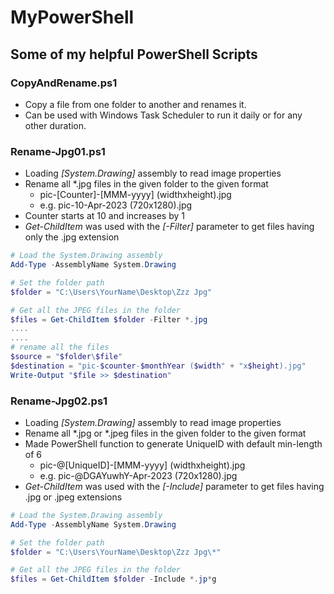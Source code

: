 # MyPowerShell
Some of my helpful PowerShell Scripts
---
### CopyAndRename.ps1
- Copy a file from one folder to another and renames it.
- Can be used with Windows Task Scheduler to run it daily or for any other duration.

### Rename-Jpg01.ps1
- Loading *[System.Drawing]* assembly to read image properties
- Rename all *.jpg files in the given folder to the given format
  - pic-[Counter]-[MMM-yyyy] (widthxheight).jpg
  - e.g. pic-10-Apr-2023 (720x1280).jpg
- Counter starts at 10 and increases by 1
- *Get-ChildItem* was used with the *[-Filter]* parameter to get files having only the .jpg extension
  
```PowerShell
# Load the System.Drawing assembly
Add-Type -AssemblyName System.Drawing

# Set the folder path
$folder = "C:\Users\YourName\Desktop\Zzz Jpg"

# Get all the JPEG files in the folder
$files = Get-ChildItem $folder -Filter *.jpg
....
....
# rename all the files
$source = "$folder\$file"
$destination = "pic-$counter-$monthYear ($width" + "x$height).jpg"
Write-Output "$file >> $destination"
```

### Rename-Jpg02.ps1
- Loading *[System.Drawing]* assembly to read image properties
- Rename all *.jpg or *.jpeg files in the given folder to the given format
- Made PowerShell function to generate UniqueID with default min-length of 6
  - pic-@[UniqueID]-[MMM-yyyy] (widthxheight).jpg
  - e.g. pic-@DGAYuwhY-Apr-2023 (720x1280).jpg
- *Get-ChildItem* was used with the *[-Include]* parameter to get files having .jpg or .jpeg extensions

```PowerShell
# Load the System.Drawing assembly
Add-Type -AssemblyName System.Drawing

# Set the folder path
$folder = "C:\Users\YourName\Desktop\Zzz Jpg\*"

# Get all the JPEG files in the folder
$files = Get-ChildItem $folder -Include *.jp*g
```
